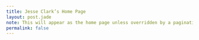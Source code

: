 ```yaml
---
title: Jesse Clark’s Home Page
layout: post.jade
note: This will appear as the home page unless overridden by a pagination index.
permalink: false
---
```

